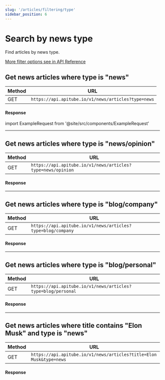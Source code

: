 ```yaml
---
slug: '/articles/filtering/type'
sidebar_position: 6
---
```


# Search by news type

Find articles by news type.

[More filter options see in API Reference](/api-reference/get-articles)

## Get news articles where type is "news"

| Method | URL                                             |
|--------|-------------------------------------------------|
| GET    | `https://api.apitube.io/v1/news/articles?type=news` |

#### Response
import ExampleRequest from '@site/src/components/ExampleRequest'

<ExampleRequest url="https://api.apitube.io/v1/news/articles?limit=2&type=news"></ExampleRequest>

---

## Get news articles where type is "news/opinion"

| Method | URL                                                     |
|--------|---------------------------------------------------------|
| GET    | `https://api.apitube.io/v1/news/articles?type=news/opinion` |

#### Response

<ExampleRequest url="https://api.apitube.io/v1/news/articles?limit=2&type=opinion"></ExampleRequest>

---

## Get news articles where type is "blog/company"

| Method | URL                                                     |
|--------|---------------------------------------------------------|
| GET    | `https://api.apitube.io/v1/news/articles?type=blog/company` |

#### Response

<ExampleRequest url="https://api.apitube.io/v1/news/articles?limit=2&type=blog/company"></ExampleRequest>

---

## Get news articles where type is "blog/personal"

| Method | URL                                                      |
|--------|----------------------------------------------------------|
| GET    | `https://api.apitube.io/v1/news/articles?type=blog/personal` |

#### Response

<ExampleRequest url="https://api.apitube.io/v1/news/articles?limit=2&type=blog/personal"></ExampleRequest>

---

## Get news articles where title contains "Elon Musk" and type is "news"

| Method | URL                                                             |
|--------|-----------------------------------------------------------------|
| GET    | `https://api.apitube.io/v1/news/articles?title=Elon Musk&type=news` |

#### Response

<ExampleRequest url="https://api.apitube.io/v1/news/articles?limit=2&title=Elon Musk&type=news"></ExampleRequest>
